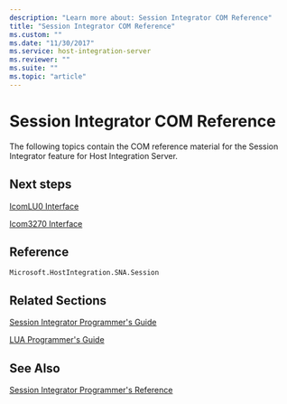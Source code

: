 ```yaml
---
description: "Learn more about: Session Integrator COM Reference"
title: "Session Integrator COM Reference"
ms.custom: ""
ms.date: "11/30/2017"
ms.service: host-integration-server
ms.reviewer: ""
ms.suite: ""
ms.topic: "article"
---
```

# Session Integrator COM Reference
The following topics contain the COM reference material for the Session Integrator feature for Host Integration Server.  
  
## Next steps
 [IcomLU0 Interface](../core/icomlu0-interface2.md)  
  
 [Icom3270 Interface](../core/icom3270-interface1.md)  
  
## Reference  
 `Microsoft.HostIntegration.SNA.Session` 
  
## Related Sections  
 [Session Integrator Programmer's Guide](./session-integrator-programmer-s-guide2.md)  
  
 [LUA Programmer's Guide](./lua-programmer-s-guide1.md)  
  
## See Also  
 [Session Integrator Programmer's Reference](../core/session-integrator-programmer-s-reference2.md)
